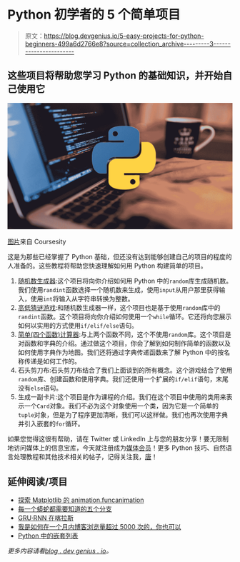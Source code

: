 # Python 初学者的 5 个简单项目

> 原文：<https://blog.devgenius.io/5-easy-projects-for-python-beginners-499a6d2766e8?source=collection_archive---------3----------------------->

## 这些项目将帮助您学习 Python 的基础知识，并开始自己使用它

![](img/0c2efce37ebd2070b9f2ebcdbf93dcb3.png)

[图片](https://coursesity.com/course-detail/free-python-tutorial---python-for-beginners-learn-python-for-free-with-mike-dane)来自 Coursesity

这是为那些已经掌握了 Python 基础，但还没有达到能够创建自己的项目的程度的人准备的。这些教程将帮助您快速理解如何用 Python 构建简单的项目。

1.  [随机数生成器](https://pythonalgos.com/2021/11/24/super-simple-python-random-number-generator/):这个项目将向你介绍如何用 Python 中的`random`库生成随机数。我们使用`randint`函数选择一个随机数来生成，使用`input`从用户那里获得输入，使用`int`将输入从字符串转换为整数。
2.  [高低猜谜游戏](https://pythonalgos.com/2021/11/28/super-simple-python-high-low-guessing-game/):和随机数生成器一样，这个项目也是基于使用`random`库中的`randint`函数。这个项目将向你介绍如何使用一个`while`循环。它还将向您展示如何以实用的方式使用`if/elif/else`语句。
3.  [简单(四个函数)计算器](https://pythonalgos.com/2021/11/30/super-simple-python-simple-calculator/):与上两个函数不同，这个不使用`random`库。这个项目是对函数和字典的介绍。通过做这个项目，你会了解到如何制作简单的函数以及如何使用字典作为地图。我们还将通过字典传递函数来了解 Python 中的按名称传递是如何工作的。
4.  石头剪刀布:石头剪刀布结合了我们上面谈到的所有概念。这个游戏结合了使用`random`库、创建函数和使用字典。我们还使用一个扩展的`if/elif`语句，末尾没有`else`语句。
5.  生成一副卡片:这个项目是作为课程的介绍。我们在这个项目中使用的类用来表示一个`Card`对象。我们不必为这个对象使用一个类，因为它是一个简单的`tuple`对象，但是为了程序更加清晰，我们可以这样做。我们也再次使用字典并引入嵌套的`for`循环。

如果您觉得这很有帮助，请在 Twitter 或 LinkedIn 上与您的朋友分享！要无限制地访问媒体上的信息宝库，今天就注册成为[媒体会员](https://medium.com/@ytang07/membership)！更多 Python 技巧、自然语言处理教程和其他技术相关的帖子，记得关注我，[唐](https://www.medium.com/@ytang07)！

## 延伸阅读/项目

*   [探索 Matplotlib 的 animation.funcanimation](https://pythonalgos.com/create-animations-with-matplotlib-animation-funcanimation/)
*   [每一个蟒蛇都需要知道的五个分支](https://python.plainenglish.io/5-subreddits-every-pythonista-needs-to-know-a58117949856)
*   [GRU·RNN 在喀拉斯](https://pythonalgos.com/build-a-gru-rnn-in-keras/)
*   [我是如何在一个月内博客浏览量超过 5000 次的，你也可以](https://medium.com/@ytang07/how-i-got-over-5000-views-my-first-month-blogging-and-you-can-too-384e537f5eae)
*   [Python 中的嵌套列表](https://pythonalgos.com/nested-lists-in-python/)

*更多内容请看*[*blog . dev genius . io*](http://blog.devgenius.io)*。*
